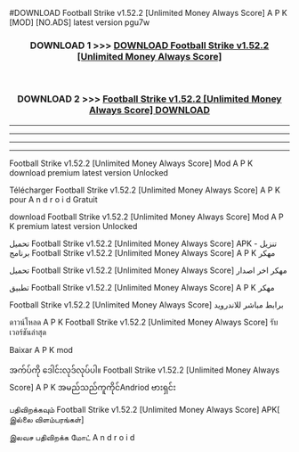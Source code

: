 #DOWNLOAD Football Strike  v1.52.2 [Unlimited Money Always Score] A P K [MOD] [NO.ADS] latest version pgu7w



<div align="center">

<h3>DOWNLOAD 1 >>> <a href="https://teeasianyam.web.app?sq=Football Strike  v1.52.2 [Unlimited Money Always Score]">DOWNLOAD Football Strike  v1.52.2 [Unlimited Money Always Score] </a></h3><br>

<h3>DOWNLOAD 2 >>> <a href="https://teeasianyam.web.app?sq=Football Strike  v1.52.2 [Unlimited Money Always Score] ">Football Strike  v1.52.2 [Unlimited Money Always Score]  DOWNLOAD </a></h3>

</div>


----------------------------------------------------------

----------------------------------------------------------

----------------------------------------------------------

----------------------------------------------------------


Football Strike  v1.52.2 [Unlimited Money Always Score]  Mod A P K download premium latest version Unlocked

Télécharger Football Strike  v1.52.2 [Unlimited Money Always Score]  A P K pour A n d r o i d Gratuit

download Football Strike  v1.52.2 [Unlimited Money Always Score]  Mod A P K premium latest version Unlocked

تحميل Football Strike  v1.52.2 [Unlimited Money Always Score]  APK - تنزيل برنامج Football Strike  v1.52.2 [Unlimited Money Always Score]  A P K مهكر

تحميل Football Strike  v1.52.2 [Unlimited Money Always Score]  مهكر اخر اصدار

تطبيق Football Strike  v1.52.2 [Unlimited Money Always Score]  A P K مهكر

Football Strike  v1.52.2 [Unlimited Money Always Score]  برابط مباشر للاندرويد

ดาวน์โหลด A P K Football Strike  v1.52.2 [Unlimited Money Always Score]  รับเวอร์ชันล่าสุด

Baixar A P K mod

အက်ပ်ကို ဒေါင်းလုဒ်လုပ်ပါ။ Football Strike  v1.52.2 [Unlimited Money Always Score]  A P K အမည်သည်ကူကိုင်Andriod ဗားရှင်း

பதிவிறக்கவும் Football Strike  v1.52.2 [Unlimited Money Always Score]  APK[ இல்லை விளம்பரங்கள்] 
 
இலவச பதிவிறக்க மோட் A n d r o i d



